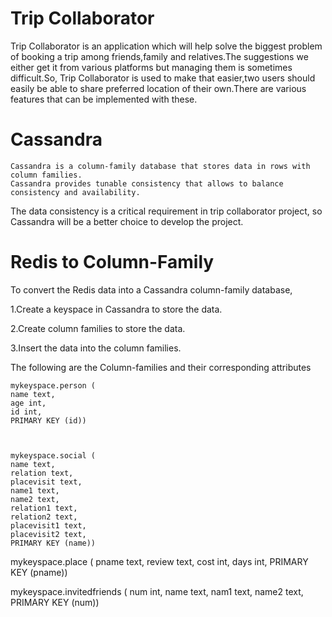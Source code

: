 # Trip Collaborator

Trip Collaborator is an application which will help solve the biggest problem of booking a trip among friends,family and relatives.The suggestions we either get it from various platforms but managing them is sometimes difficult.So, Trip Collaborator is used to make that easier,two users should easily be able to share preferred location of their own.There are various features that can be implemented with these.

# Cassandra
    Cassandra is a column-family database that stores data in rows with column families.
    Cassandra provides tunable consistency that allows to balance consistency and availability. 
 The data consistency is a critical requirement in trip collaborator project,
so Cassandra will be a better choice to develop the project.

# Redis to Column-Family
To convert the Redis data into a Cassandra column-family database,

1.Create a keyspace in Cassandra to store the data.

2.Create column families to store the data.

3.Insert the data into the column families.

The following are the Column-families and their corresponding attributes

    mykeyspace.person (
    name text,
    age int,
    id int,
    PRIMARY KEY (id))

    

    mykeyspace.social (
    name text,
    relation text,
    placevisit text,
    name1 text,
    name2 text,
    relation1 text,
    relation2 text,
    placevisit1 text,
    placevisit2 text,
    PRIMARY KEY (name))



  mykeyspace.place (
    pname text,
    review text,
    cost int,
    days int,
    PRIMARY KEY (pname))


  mykeyspace.invitedfriends (
    num int,
    name text,
    nam1 text,
    name2 text,
    PRIMARY KEY (num))
